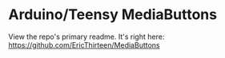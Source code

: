 # Arduino/Teensy MediaButtons

View the repo's primary readme. It's right here: https://github.com/EricThirteen/MediaButtons 
